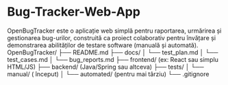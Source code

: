 # Bug-Tracker-Web-App
OpenBugTracker este o aplicație web simplă pentru raportarea, urmărirea și gestionarea bug-urilor, construită ca proiect colaborativ pentru învățare și demonstrarea abilităților de testare software (manuală și automată).
OpenBugTracker/
├── README.md
├── docs/
│   └── test_plan.md
│   └── test_cases.md
│   └── bug_reports.md
├── frontend/ (ex: React sau simplu HTML/JS)
├── backend/ (Java/Spring sau altceva)
├── tests/
│   └── manual/ ( început)
│   └── automated/ (pentru mai târziu)
└── .gitignore
